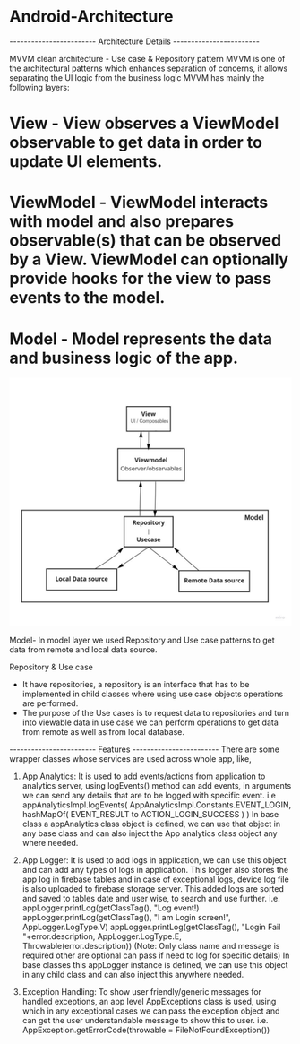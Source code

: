 # Android-Architecture

------------------------ Architecture Details ------------------------

  MVVM clean architecture - Use case & Repository pattern
  MVVM is one of the architectural patterns which enhances separation of concerns, it allows separating the UI logic from the business logic
  MVVM has mainly the following layers:

  # View - View observes a ViewModel observable to get data in order to update UI elements.

  # ViewModel - ViewModel interacts with model and also prepares observable(s) that can be observed by a View. ViewModel can optionally provide hooks for the view to pass events to the model.

  # Model - Model represents the data and business logic of the app.

  ![img.png](img.png)

  Model- In model layer we used Repository and Use case patterns to get data from remote and local data source.

  Repository & Use case
  - It have repositories, a repository is an interface that has to be implemented in child classes where using use case objects operations are performed.
  - The purpose of the Use cases is to request data to repositories and turn into viewable data in use case we can perform operations to get data from remote as well as from local database.

  ------------------------ Features ------------------------ 
There are some wrapper classes whose services are used across whole app, like,

1) App Analytics:
   It is used to add events/actions from application to analytics server, using logEvents() method can add events, in arguments we can send any details that are to be logged with specific event.
   i.e appAnalyticsImpl.logEvents(
     AppAnalyticsImpl.Constants.EVENT_LOGIN,
         hashMapOf(
             EVENT_RESULT to  ACTION_LOGIN_SUCCESS
         )
     )
   In base class a appAnalytics class object is defined, we can use that object in any base class and can also inject the App analytics class object any where needed.

2) App Logger:
   It is used to add logs in application, we can use this object and can add any types of logs in application.
   This logger also stores the app log in firebase tables and in case of exceptional logs, device log file is also uploaded to firebase storage server.
   This added logs are sorted and saved to tables date and user wise, to search and use further.
   i.e.
     appLogger.printLog(getClassTag(), "Log event!)
     appLogger.printLog(getClassTag(), "I am Login screen!", AppLogger.LogType.V)
     appLogger.printLog(getClassTag(), "Login Fail "+error.description, AppLogger.LogType.E, Throwable(error.description))
   (Note: Only class name and message is required other are optional can pass if need to log for specific details)
   In base classes this appLogger instance is defined, we can use this object in any child class and can also inject this anywhere needed.

3) Exception Handling:
   To show user friendly/generic messages for handled exceptions, an app level AppExceptions class is used, using which in any exceptional cases we can pass the exception object and can get the user understandable message to show this to user.
   i.e.
    AppException.getErrorCode(throwable = FileNotFoundException())